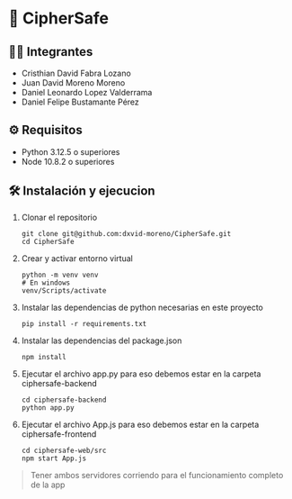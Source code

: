 # 🔐 CipherSafe 

## 👨‍💻 Integrantes
- Cristhian David Fabra Lozano 
- Juan David Moreno Moreno
- Daniel Leonardo Lopez Valderrama 
- Daniel Felipe Bustamante Pérez

## ⚙️ Requisitos
- Python 3.12.5 o superiores
- Node 10.8.2 o superiores

## 🛠️ Instalación y ejecucion
1. Clonar el repositorio
    ```
    git clone git@github.com:dxvid-moreno/CipherSafe.git
    cd CipherSafe
    ```

2. Crear y activar entorno virtual
    ```
    python -m venv venv
    # En windows
    venv/Scripts/activate 
    ```

3. Instalar las dependencias de python necesarias en este proyecto
    ```
    pip install -r requirements.txt
    ```

4. Instalar las dependencias del package.json
    ```
    npm install
    ```

5. Ejecutar el archivo app.py para eso debemos estar en la carpeta ciphersafe-backend
    ```
    cd ciphersafe-backend
    python app.py
    ```

6. Ejecutar el archivo App.js para eso debemos estar en la carpeta ciphersafe-frontend
    ```
    cd ciphersafe-web/src
    npm start App.js
    ```
    
> Tener ambos servidores corriendo para el funcionamiento completo de la app
